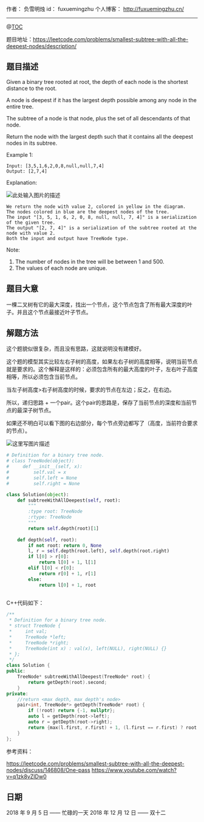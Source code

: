 
作者： 负雪明烛
id：	fuxuemingzhu
个人博客：	http://fuxuemingzhu.cn/

---
@[TOC](目录)

题目地址：https://leetcode.com/problems/smallest-subtree-with-all-the-deepest-nodes/description/

## 题目描述

Given a binary tree rooted at root, the depth of each node is the shortest distance to the root.

A node is deepest if it has the largest depth possible among any node in the entire tree.

The subtree of a node is that node, plus the set of all descendants of that node.

Return the node with the largest depth such that it contains all the deepest nodes in its subtree.

 

Example 1:

    Input: [3,5,1,6,2,0,8,null,null,7,4]
    Output: [2,7,4]

Explanation:

![此处输入图片的描述][1]

    We return the node with value 2, colored in yellow in the diagram.
    The nodes colored in blue are the deepest nodes of the tree.
    The input "[3, 5, 1, 6, 2, 0, 8, null, null, 7, 4]" is a serialization of the given tree.
    The output "[2, 7, 4]" is a serialization of the subtree rooted at the node with value 2.
    Both the input and output have TreeNode type.
     

Note:

1. The number of nodes in the tree will be between 1 and 500.
1. The values of each node are unique.


## 题目大意

一棵二叉树有它的最大深度，找出一个节点，这个节点包含了所有最大深度的叶子。并且这个节点最接近叶子节点。

## 解题方法

这个题貌似很复杂，而且没有思路，这就说明没有建模好。

这个题的模型其实比较左右子树的高度，如果左右子树的高度相等，说明当前节点就是要求的。这个解释是这样的：必须包含所有的最大高度的叶子，左右叶子高度相等，所以必须包含当前节点。

当左子树高度>右子树高度的时候，要求的节点在左边；反之，在右边。

所以，递归思路 + 一个pair。这个pair的思路是，保存了当前节点的深度和当前节点的最深子树节点。

如果还不明白可以看下图的右边部分，每个节点旁边都写了（高度，当前符合要求的节点）。

![这里写图片描述](https://zxi.mytechroad.com/blog/wp-content/uploads/2018/07/866-ep204.png)

```python
# Definition for a binary tree node.
# class TreeNode(object):
#     def __init__(self, x):
#         self.val = x
#         self.left = None
#         self.right = None

class Solution(object):
    def subtreeWithAllDeepest(self, root):
        """
        :type root: TreeNode
        :rtype: TreeNode
        """
        return self.depth(root)[1]
        
    def depth(self, root):
        if not root: return 0, None
        l, r = self.depth(root.left), self.depth(root.right)
        if l[0] > r[0]:
            return l[0] + 1, l[1]
        elif l[0] < r[0]:
            return r[0] + 1, r[1]
        else:
            return l[0] + 1, root
        
```

C++代码如下：

```cpp
/**
 * Definition for a binary tree node.
 * struct TreeNode {
 *     int val;
 *     TreeNode *left;
 *     TreeNode *right;
 *     TreeNode(int x) : val(x), left(NULL), right(NULL) {}
 * };
 */
class Solution {
public:
    TreeNode* subtreeWithAllDeepest(TreeNode* root) {
        return getDepth(root).second;
    }
private:
    //return <max depth, max depth's node>
    pair<int, TreeNode*> getDepth(TreeNode* root) { 
        if (!root) return {-1, nullptr};
        auto l = getDepth(root->left);
        auto r = getDepth(root->right);
        return {max(l.first, r.first) + 1, (l.first == r.first) ? root : ((l.first > r.first) ? l.second : r.second)};
    }
};
```


参考资料：

https://leetcode.com/problems/smallest-subtree-with-all-the-deepest-nodes/discuss/146808/One-pass
https://www.youtube.com/watch?v=q1zk8vZIDw0


## 日期

2018 年 9 月 5 日 —— 忙碌的一天
2018 年 12 月 12 日 —— 双十二

  [1]: https://s3-lc-upload.s3.amazonaws.com/uploads/2018/07/01/sketch1.png
